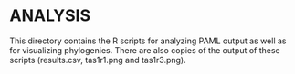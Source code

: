 # ANALYSIS
This directory contains the R scripts for analyzing PAML output as well as for visualizing phylogenies. There are also copies of the output of these scripts (results.csv, tas1r1.png and tas1r3.png).